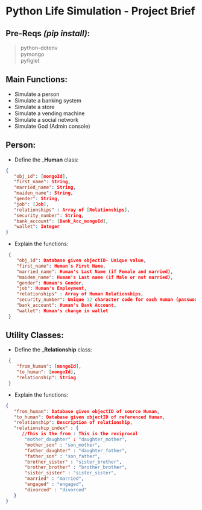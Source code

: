 # Python Life Simulation - **Project Brief**

## Pre-Reqs *(pip install)*:
>python-dotenv<br />
>pymongo<br />
>pyfiglet<br />

## Main Functions:
- Simulate a person
- Simulate a banking system
- Simulate a store
- Simulate a vending machine
- Simulate a social network
- Simulate God (Admin console)

## Person:
 - Define the _**Human** class:
 ```json
 {
    "obj_id": [mongoId],
    "first_name": String,
    "married_name": String,
    "maiden_name": String,
    "gender": String,
    "job": [Job],
    "relationships" : Array of [Relationships],
    "security_number": String,
    "bank_account": [Bank_Acc_mongoId],
    "wallet": Integer
 }
 ```
 - Explain the functions:
```json
 {
    "obj_id": Database given objectID- Unique value,
    "first_name": Human's First Name,
    "married_name": Human's Last Name (if Female and married),
    "maiden_name": Human's Last name (if Male or not married),
    "gender": Human's Gender,
    "job": Human's Employment,
    "relationships" : Array of Human Relationships,
    "security_number": Unique 12 character code for each Human (password),
    "bank_account": Human's Bank Account,
    "wallet": Human's change in wallet
 }
 ```

## Utility Classes:
- Define the _**Relationship** class:
```json
 {
    "from_human": [mongoId],
    "to_human": [mongoId],
    "relationship": String
 }
 ```
 - Explain the functions:
 ```json
 {
    "from_human": Database given objectID of source Human,
    "to_human": Database given objectID of referenced Human,
    "relationship": Description of relationship,
    "relationship_index" : {
       //This is the from : This is the reciprocal
        "mother_daughter" : "daughter_mother",
        "mother_son" : "son_mother",
        "father_daughter" : "daughter_father",
        "father_son" : "son_father",
        "brother_sister" : "sister_brother",
        "brother_brother" : "brother_brother",
        "sister_sister" : "sister_sister",
        "married" : "married",
        "engaged" : "engaged",
        "divorced" : "divorced"
    }
 }
 ```